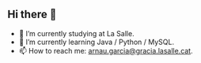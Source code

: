 ## Hi there 👋

- 🔭 I’m currently studying at La Salle.
- 🌱 I’m currently learning Java / Python / MySQL.
- 📫 How to reach me: arnau.garcia@gracia.lasalle.cat.
